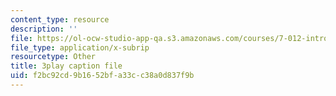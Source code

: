 ```yaml
---
content_type: resource
description: ''
file: https://ol-ocw-studio-app-qa.s3.amazonaws.com/courses/7-012-introduction-to-biology-fall-2004/f2bc92cd9b1652bfa33cc38a0d837f9b_T5d5PvPjUlU.vtt
file_type: application/x-subrip
resourcetype: Other
title: 3play caption file
uid: f2bc92cd-9b16-52bf-a33c-c38a0d837f9b
---
```

